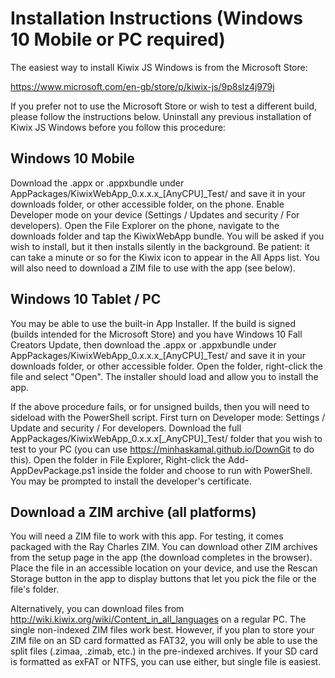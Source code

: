 # Installation Instructions (Windows 10 Mobile or PC required)
The easiest way to install Kiwix JS Windows is from the Microsoft Store:

https://www.microsoft.com/en-gb/store/p/kiwix-js/9p8slz4j979j
 
If you prefer not to use the Microsoft Store or wish to test a different build, please follow the
instructions below. Uninstall any previous installation of Kiwix JS Windows before you follow this
procedure:

## Windows 10 Mobile
Download the .appx or .appxbundle under AppPackages/KiwixWebApp_0.x.x.x_[AnyCPU]_Test/ and save it in
your downloads folder, or other accessible folder, on the phone. Enable Developer mode on your device
(Settings / Updates and security / For developers). Open the File Explorer on the phone, navigate
to the downloads folder and tap the KiwixWebApp bundle. You will be asked if you wish to install,
but it then installs silently in the background. Be patient: it can take a minute or so for the Kiwix
icon to appear in the All Apps list. You will also need to download a ZIM file to use with the app
(see below).

## Windows 10 Tablet / PC
You may be able to use the built-in App Installer. If the build is signed (builds intended for the 
Microsoft Store) and you have Windows 10 Fall Creators Update, then download the .appx or .appxbundle 
under AppPackages/KiwixWebApp_0.x.x.x_[AnyCPU]_Test/ and save it in your downloads folder, or other 
accessible folder. Open the folder, right-click the file and select "Open". The installer should load
and allow you to install the app.

If the above procedure fails, or for unsigned builds, then you will need to sideload with the PowerShell
script. First turn on Developer mode: Settings / Update and security / For developers. Download the full 
AppPackages/KiwixWebApp_0.x.x.x[_AnyCPU]_Test/ folder that you wish to test to your PC (you can use
https://minhaskamal.github.io/DownGit to do this). Open the folder in File Explorer, Right-click the
Add-AppDevPackage.ps1 inside the folder and choose to run with PowerShell. You may be prompted to install
the developer's certificate.

## Download a ZIM archive (all platforms)
You will need a ZIM file to work with this app. For testing, it comes packaged with the Ray Charles ZIM.
You can download other ZIM archives from the setup page in the app (the download completes in the browser).
Place the file in an accessible location on your device, and use the Rescan Storage button in the app to
display buttons that let you pick the file or the file's folder.

Alternatively, you can download files from http://wiki.kiwix.org/wiki/Content_in_all_languages on a regular
PC. The single non-indexed ZIM files work best. However, if you plan to store your ZIM file on an SD card 
formatted as FAT32, you will only be able to use the split files (.zimaa, .zimab, etc.) in the pre-indexed
archives. If your SD card is formatted as exFAT or NTFS, you can use either, but single file is easiest.                    